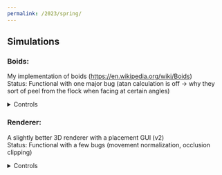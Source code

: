 ```yaml
---
permalink: /2023/spring/
---
```

## Simulations
### Boids:
My implementation of boids (https://en.wikipedia.org/wiki/Boids)  
Status: Functional with one major bug (atan calculation is off -> why they sort of peel from the flock when facing at certain angles)
<details>
    <summary>Controls</summary>
    
    To run: python 2023/Spring/Simulations/boids/main.py  
    Sim:
     * N - Add a single boid per tick
     * M - Add a chunk of boids per tick

</details>

### Renderer:
A slightly better 3D renderer with a placement GUI (v2)  
Status: Functional with a few bugs (movement normalization, occlusion clipping)

<details>
    <summary>Controls</summary>
    
    To run: python 2023/Spring/Simulations/renderer/main.py  
    In GUI:  
    * RClick - Enter cube  
    * LClick - Remove cube
    * Shift/Ctrl - Layer up/down  
    * Escape - Exit GUI to simulation  
    In simulation:  
    * Up/Down - Rotate dynamic x  
    * Right/Left - Rotate dynamic z  
    * W/S - Move forward/backward  
    * A/D - Rotate perspective around the orgin?  

</details>